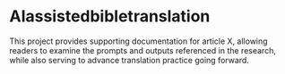 # AIassistedbibletranslation
This project provides supporting documentation for article X, allowing readers to examine the prompts and outputs referenced in the research, while also serving to advance translation practice going forward.
